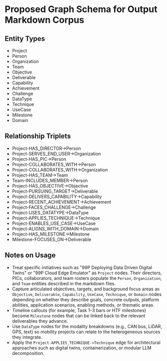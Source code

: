 # Proposed Graph Schema for Output Markdown Corpus

## Entity Types
- Project
- Person
- Organization
- Team
- Objective
- Deliverable
- Capability
- Achievement
- Challenge
- DataType
- Technique
- UseCase
- Milestone
- Domain

## Relationship Triplets
- Project-HAS_DIRECTOR->Person
- Project-SERVES_END_USER->Organization
- Project-HAS_PIC->Person
- Project-COLLABORATES_WITH->Person
- Project-COLLABORATES_WITH->Organization
- Project-HAS_TEAM->Team
- Team-INCLUDES_MEMBER->Person
- Project-HAS_OBJECTIVE->Objective
- Project-PURSUING_TARGET->Deliverable
- Project-DELIVERS_CAPABILITY->Capability
- Project-RECENT_ACHIEVEMENT->Achievement
- Project-FACES_CHALLENGE->Challenge
- Project-USES_DATATYPE->DataType
- Project-APPLIES_TECHNIQUE->Technique
- Project-ENABLES_USE_CASE->UseCase
- Project-ALIGNS_WITH_DOMAIN->Domain
- Project-HAS_MILESTONE->Milestone
- Milestone-FOCUSES_ON->Deliverable

## Notes on Usage
- Treat specific initiatives such as "99P Deploying Data Driven Digital Twins" or "99P Cloud Edge Emulator" as `Project` nodes. Their directors, PICs, collaborators, and team rosters populate the `Person`, `Organization`, and `Team` entities described in the markdown files.
- Capture articulated objectives, targets, and background focus areas as `Objective`, `Deliverable`, `Capability`, `UseCase`, `Technique`, or `Domain` nodes depending on whether they describe goals, concrete outputs, platform abilities, application scenarios, enabling methods, or thematic areas.
- Timeline callouts (for example, Task 1–3 bars or HTF milestones) become `Milestone` nodes that can be linked back to the relevant deliverables they advance.
- Use `DataType` nodes for the modality breakdowns (e.g., CAN bus, LiDAR, GPS, text) so mobility projects can relate to the heterogeneous sources they integrate.
- Apply the `Project-APPLIES_TECHNIQUE->Technique` edge for architectural approaches such as digital twins, containerization, or modular LLM decomposition.
